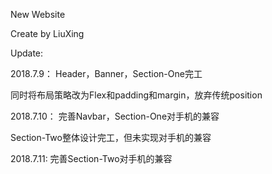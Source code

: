 New Website



Create by LiuXing



Update:


2018.7.9：
Header，Banner，Section-One完工

同时将布局策略改为Flex和padding和margin，放弃传统position










2018.7.10：
完善Navbar，Section-One对手机的兼容

Section-Two整体设计完工，但未实现对手机的兼容










2018.7.11:
完善Section-Two对手机的兼容
